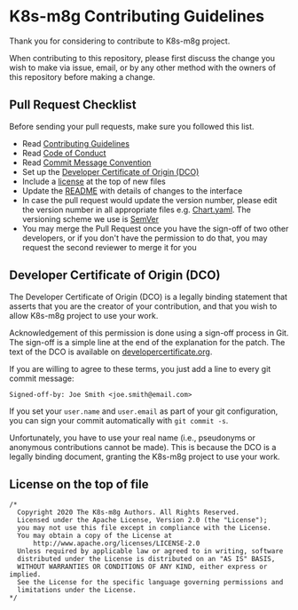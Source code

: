 # K8s-m8g Contributing Guidelines

Thank you for considering to contribute to K8s-m8g project.

When contributing to this repository, please first discuss the change you wish to make via issue, email,
or by any other method with the owners of this repository before making a change.

## Pull Request Checklist

Before sending your pull requests, make sure you followed this list.

- Read [Contributing Guidelines](CONTRIBUTING.md)
- Read [Code of Conduct](CODE_OF_CONDUCT.md)
- Read [Commit Message Convention](https://chris.beams.io/posts/git-commit/)
- Set up the [Developer Certificate of Origin (DCO)](CONTRIBUTING.md#developer-certificate-of-origin-dco)
- Include a [license](CONTRIBUTING.md#license-on-the-top-of-file) at the top of new files
- Update the [README](README.md) with details of changes to the interface
- In case the pull request would update the version number, please edit the version number in all appropriate
  files e.g. [Chart.yaml](Chart.yaml). The versioning scheme we use is [SemVer](http://semver.org/)
- You may merge the Pull Request once you have the sign-off of two other developers, or if you 
  don't have the permission to do that, you may request the second reviewer to merge it for you

## Developer Certificate of Origin (DCO)

The Developer Certificate of Origin (DCO) is a legally binding statement that asserts that you are the
creator of your contribution, and that you wish to allow K8s-m8g project to use your work.

Acknowledgement of this permission is done using a sign-off process in Git.
The sign-off is a simple line at the end of the explanation for the patch. The
text of the DCO is available on [developercertificate.org](https://developercertificate.org/).

If you are willing to agree to these terms, you just add a line to every git
commit message:

`Signed-off-by: Joe Smith <joe.smith@email.com>`

If you set your `user.name` and `user.email` as part of your git
configuration, you can sign your commit automatically with `git commit -s`.

Unfortunately, you have to use your real name (i.e., pseudonyms or anonymous
contributions cannot be made). This is because the DCO is a legally binding
document, granting the K8s-m8g project to use your work.

## License on the top of file

```
/*
  Copyright 2020 The K8s-m8g Authors. All Rights Reserved.
  Licensed under the Apache License, Version 2.0 (the "License");
  you may not use this file except in compliance with the License.
  You may obtain a copy of the License at
      http://www.apache.org/licenses/LICENSE-2.0
  Unless required by applicable law or agreed to in writing, software
  distributed under the License is distributed on an "AS IS" BASIS,
  WITHOUT WARRANTIES OR CONDITIONS OF ANY KIND, either express or implied.
  See the License for the specific language governing permissions and
  limitations under the License.
*/
```
